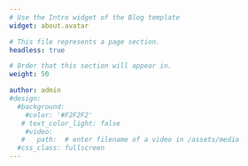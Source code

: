 ```yaml
---
# Use the Intro widget of the Blog template
widget: about.avatar

# This file represents a page section.
headless: true

# Order that this section will appear in.
weight: 50

author: admin
#design:
  #background:
    #color: '#F2F2F2'
   # text_color_light: false
    #video:
   #   path:  # enter filename of a video in /assets/media
  #css_class: fullscreen
---
```


# 
#
#